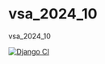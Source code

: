 # vsa_2024_10
vsa_2024_10

[![Django CI](https://github.com/skvlan/vsa_2024_10/actions/workflows/django-ci.yml/badge.svg)](https://github.com/skvlan/vsa_2024_10/actions/workflows/django-ci.yml)
